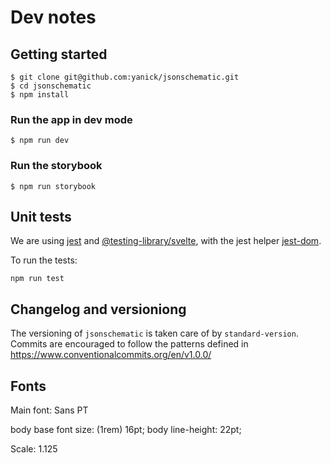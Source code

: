 # Dev notes

## Getting started

    $ git clone git@github.com:yanick/jsonschematic.git
    $ cd jsonschematic
    $ npm install

### Run the app in dev mode

    $ npm run dev

### Run the storybook

    $ npm run storybook

## Unit tests

We are using [jest][] and [@testing-library/svelte][], with the 
jest helper [jest-dom][].

To run the tests:

    npm run test

## Changelog and versioniong

The versioning of `jsonschematic` is taken care
of by `standard-version`. Commits are
encouraged to follow the patterns defined in
https://www.conventionalcommits.org/en/v1.0.0/

## Fonts

Main font: Sans PT

body base font size: (1rem) 16pt;
body line-height: 22pt; 

Scale: 1.125

[jest]: https://jestjs.io/
[@testing-library/svelte]: https://testing-library.com
[jest-dom]: https://github.com/testing-library/jest-dom
